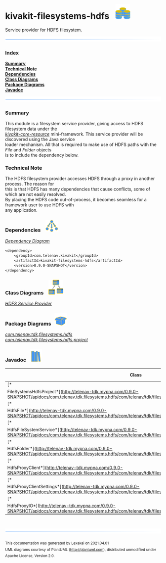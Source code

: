 # kivakit-filesystems-hdfs &nbsp;&nbsp;![](documentation/images/disks-48.png)

Service provider for HDFS filesystem.

![](documentation/images/horizontal-line.png)

### Index

[**Summary**](#summary)  
[**Technical Note**](#technical-note)  
[**Dependencies**](#dependencies)  
[**Class Diagrams**](#class-diagrams)  
[**Package Diagrams**](#package-diagrams)  
[**Javadoc**](#javadoc)

![](documentation/images/horizontal-line.png)

[//]: # (start-user-text)

### Summary <a name = "summary"></a>

This module is a filesystem service provider, giving access to HDFS filesystem data under the  
[*kivakit-core-resource*](../../kivakit-core/resource/README.md) mini-framework. This service provider will be discovered using the Java
service  
loader mechanism. All that is required to make use of HDFS paths with the *File* and *Folder* objects  
is to include the dependency below.

### Technical Note <a name = "technical-note"></a>

The HDFS filesystem provider accesses HDFS through a proxy in another process. The reason for  
this is that HDFS has many dependencies that cause conflicts, some of which are not easily resolved.  
By placing the HDFS code out-of-process, it becomes seamless for a framework user to use HDFS with  
any application.

[//]: # (end-user-text)

### Dependencies <a name="dependencies"></a> &nbsp;&nbsp;  ![](documentation/images/dependencies-40.png)

[*Dependency Diagram*](documentation/diagrams/dependencies.svg)

    <dependency>
        <groupId>com.telenav.kivakit</groupId>
        <artifactId>kivakit-filesystems-hdfs</artifactId>
        <version>0.9.0-SNAPSHOT</version>
    </dependency>

### Class Diagrams <a name="class-diagrams"></a> &nbsp; &nbsp;![](documentation/images/diagram-48.png)

[*HDFS Service Provider*](documentation/diagrams/diagram-hdfs.svg)

### Package Diagrams <a name="package-diagrams"></a> &nbsp;&nbsp;![](documentation/images/box-40.png)

[*com.telenav.tdk.filesystems.hdfs*](documentation/diagrams/com.telenav.tdk.filesystems.hdfs.svg)  
[*com.telenav.tdk.filesystems.hdfs.project*](documentation/diagrams/com.telenav.tdk.filesystems.hdfs.project.svg)

### Javadoc <a name="javadoc"></a> &nbsp;&nbsp;![](documentation/images/books-40.png)

| Class | Documentation Sections |
|---|---|
| [*
FileSystemsHdfsProject*](http://telenav-tdk.mypna.com/0.9.0-SNAPSHOT/apidocs/com.telenav.tdk.filesystems.hdfs/com/telenav/tdk/filesystems/hdfs/project/FileSystemsHdfsProject.html) |  |  
| [*
HdfsFile*](http://telenav-tdk.mypna.com/0.9.0-SNAPSHOT/apidocs/com.telenav.tdk.filesystems.hdfs/com/telenav/tdk/filesystems/hdfs/HdfsFile.html) |  |  
| [*
HdfsFileSystemService*](http://telenav-tdk.mypna.com/0.9.0-SNAPSHOT/apidocs/com.telenav.tdk.filesystems.hdfs/com/telenav/tdk/filesystems/hdfs/HdfsFileSystemService.html) |  |  
| [*
HdfsFolder*](http://telenav-tdk.mypna.com/0.9.0-SNAPSHOT/apidocs/com.telenav.tdk.filesystems.hdfs/com/telenav/tdk/filesystems/hdfs/HdfsFolder.html) |  |  
| [*
HdfsProxyClient*](http://telenav-tdk.mypna.com/0.9.0-SNAPSHOT/apidocs/com.telenav.tdk.filesystems.hdfs/com/telenav/tdk/filesystems/hdfs/HdfsProxyClient.html) |  |  
| [*
HdfsProxyClientSettings*](http://telenav-tdk.mypna.com/0.9.0-SNAPSHOT/apidocs/com.telenav.tdk.filesystems.hdfs/com/telenav/tdk/filesystems/hdfs/HdfsProxyClientSettings.html) |  |  
| [*
HdfsProxyIO*](http://telenav-tdk.mypna.com/0.9.0-SNAPSHOT/apidocs/com.telenav.tdk.filesystems.hdfs/com/telenav/tdk/filesystems/hdfs/HdfsProxyIO.html) |  |  

[//]: # (start-user-text)


[//]: # (end-user-text)

<br/>

![](documentation/images/horizontal-line.png)

<sub>This documentation was generated by Lexakai on 2021.04.01</sub>    
<sub>UML diagrams courtesy of PlantUML (http://plantuml.com), distributed unmodified under Apache License, Version 2.0.</sub>

